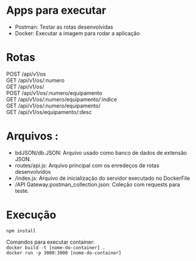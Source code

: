 # Apps para executar

- Postman: Testar as rotas desenvolvidas<br/>
- Docker: Executar a imagem para rodar a aplicação<br/>

# Rotas

POST /api/v1/os<br/>
GET /api/v1/os/:numero<br/>
GET /api/v1/os/<br/>
POST /api/v1/os/:numero/equipamento<br/>
GET /api/v1/os/:numero/equipamento/:indice<br/>
GET /api/v1/os/:numero/equipamento/<br/>
GET /api/v1/os/equipamento/:desc<br/>

# Arquivos :

- bdJSON/db.JSON: Arquivo usado como banco de dados de extensão JSON.<br/>
- routes/api.js: Arquivo principal com os enredeços de rotas desenvolvidos<br/>
- /index.js: Arquivo de inicialização do servidor executado no DockerFile<br/>
- /API Gateway.postman_collection.json: Coleção com requests para teste.

# Execução

`npm install`

Comandos para executar container:<br/>
`docker build -t [nome-do-container] .` <br/>
`docker run -p 3000:3000 [nome-do-container]`
